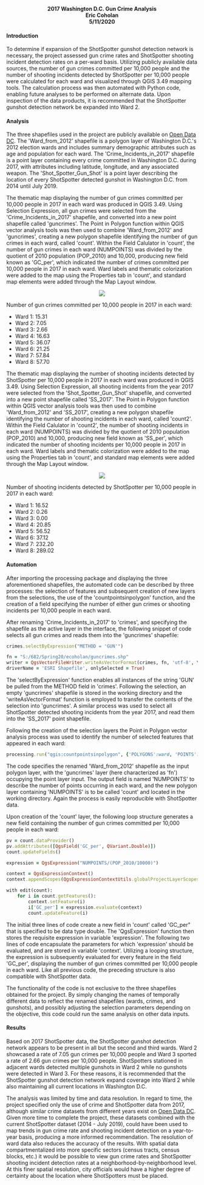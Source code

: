 <p align="center">
  <b>2017 Washington D.C. Gun Crime Analysis</b><br>
  <b>Eric Coholan</b><br>
  <b>5/11/2020</b><br>
</p>


#### Introduction
To determine if expansion of the ShotSpotter gunshot detection network is necessary, the project assessed gun crime rates and ShotSpotter shooting incident detection rates on a per-ward basis. Utilizing publicly available data sources, the number of gun crimes committed per 10,000 people and the number of shooting incidents detected by ShotSpotter per 10,000 people were calculated for each ward and visualized through QGIS 3.49 mapping tools. The calculation process was then automated with Python code, enabling future analyses to be performed on alternate data. Upon inspection of the data products, it is recommended that the ShotSpotter gunshot detection network be expanded into Ward 2.

#### Analysis
The three shapefiles used in the project are publicly available on [Open Data DC](http://opendata.dc.gov). The 'Ward_from_2012' shapefile is a polygon layer of Washington D.C.'s 2012 election wards and includes summary demographic attributes such as age and population for each ward. The 'Crime_Incidents_in_2017' shapefile is a point layer containing every crime committed in Washington D.C. during 2017, with attributes including latitude, longitude, and any associated weapon. The 'Shot_Spotter_Gun_Shot' is a point layer describing the location of every ShotSpotter detected gunshot in Washington D.C. from 2014 until July 2019.

The thematic map displaying the number of gun crimes committed per 10,000 people in 2017 in each ward was produced in QGIS 3.49. Using Selection Expression, all gun crimes were selected from the 'Crime_Incidents_in_2017' shapefile, and converted into a new point shapefile called 'guncrimes'. The Point in Polygon function within QGIS vector analysis tools was then used to combine 'Ward_from_2012' and 'guncrimes', creating a new polygon shapefile identifying the number of gun crimes in each ward, called 'count'. Within the Field Calulator in 'count', the number of gun crimes in each ward (NUMPOINTS) was divided by the quotient of 2010 population (POP_2010) and 10,000, producing new field known as 'GC_per', which indicated the number of crimes committed per 10,000 people in 2017 in each ward. Ward labels and thematic colorization were added to the map using the Properties tab in 'count', and standard map elements were added through the Map Layout window.

<p align="center">
  <kbd>
    <img src="https://github.com/ecoholan/682_Final/blob/master/GC.jpg">
  </kbd>
</p>

Number of gun crimes committed per 10,000 people in 2017 in each ward:
- Ward 1: 15.31
- Ward 2: 7.05
- Ward 3: 2.66
- Ward 4: 16.63
- Ward 5: 36.07
- Ward 6: 21.25
- Ward 7: 57.84
- Ward 8: 57.70

The thematic map displaying the number of shooting incidents detected by ShotSpotter per 10,000 people in 2017 in each ward was produced in QGIS 3.49. Using Selection Expression, all shooting incidents from the year 2017 were selected from the 'Shot_Spotter_Gun_Shot' shapefile, and converted into a new point shapefile called 'SS_2017'. The Point in Polygon function within QGIS vector analysis tools was then used to combine 'Ward_from_2012' and 'SS_2017', creating a new polygon shapefile identifying the number of shooting incidents in each ward, called 'count2'. Within the Field Calulator in 'count2', the number of shooting incidents in each ward (NUMPOINTS) was divided by the quotient of 2010 population (POP_2010) and 10,000, producing new field known as 'SS_per', which indicated the number of shooting incidents per 10,000 people in 2017 in each ward. Ward labels and thematic colorization were added to the map using the Properties tab in 'count', and standard map elements were added through the Map Layout window.

<p align="center">
  <kbd>
    <img src="https://github.com/ecoholan/682_Final/blob/master/SS.jpg">
  </kbd>
</p>

Number of shooting incidents detected by ShotSpotter per 10,000 people in 2017 in each ward:
- Ward 1: 16.52
- Ward 2: 0.26
- Ward 3: 0.00
- Ward 4: 20.85
- Ward 5: 56.52
- Ward 6: 37.12
- Ward 7: 232.20
- Ward 8: 289.02

#### Automation
After importing the processing package and displaying the three aforementioned shapefiles, the automated code can be described by three processes: the selection of features and subsequent creation of new layers from the selections, the use of the 'countpointsinpolygon' function, and the creation of a field specifying the number of either gun crimes or shooting incidents per 10,000 people in each ward.

After renaming 'Crime_Incidents_in_2017' to 'crimes', and specifying the shapefile as the active layer in the interface, the following snippet of code selects all gun crimes and reads them into the 'guncrimes' shapefile:

```ruby
crimes.selectByExpression("METHOD = 'GUN'")

fn = "S:/682/Spring20/ecoholan/guncrimes.shp"
writer = QgsVectorFileWriter.writeAsVectorFormat(crimes, fn, 'utf-8', \
driverName = 'ESRI Shapefile', onlySelected = True)
```

The 'selectByExpression' function enables all instances of the string 'GUN' be pulled from the METHOD field in 'crimes'. Following the selection, an empty 'guncrimes' shapefile is stored in the working directory and the 'writeAsVectorFormat' function is employed to transfer the contents of the selection into 'guncrimes'. A similar process was used to select all ShotSpotter detected shooting incidents from the year 2017, and read them into the 'SS_2017' point shapefile.

Following the creation of the selection layers the Point in Polygon vector analysis process was used to identify the number of selected features that appeared in each ward:

```ruby
processing.run("qgis:countpointsinpolygon", {'POLYGONS':ward, 'POINTS':fn, 'FIELD':"NUMPOINTS", 'OUTPUT':"S:/682/Spring20/ecoholan/count.shp"})
```

The code specifies the renamed 'Ward_from_2012' shapefile as the input polygon layer, with the 'guncrimes' layer (here characterized as 'fn') occupying the point layer input. The output field is named 'NUMPOINTS' to describe the number of points occurring in each ward, and the new polygon layer containing 'NUMPOINTS' is to be called 'count' and located in the working directory. Again the process is easily reproducible with ShotSpotter data.

Upon creation of the 'count' layer, the following loop structure generates a new field containing the number of gun crimes committed per 10,000 people in each ward:

```ruby
pv = count.dataProvider()
pv.addAttributes([QgsField('GC_per', QVariant.Double)])
count.updateFields()

expression = QgsExpression("NUMPOINTS/(POP_2010/10000)")

context = QgsExpressionContext()
context.appendScopes(QgsExpressionContextUtils.globalProjectLayerScopes(count))

with edit(count):
    for i in count.getFeatures():
        context.setFeature(i)
        i['GC_per'] = expression.evaluate(context)
        count.updateFeature(i)
```

The initial three lines of code create a new field in 'count' called 'GC_per" that is specified to be data type double. The 'QgsExpression' function then stores the requisite expression in variable 'expression'. The following two lines of code encapsulate the parameters for which 'expression' should be evaluated, and are stored in variable 'context'. Utilizing a looping structure, the expression is subsequently evaluated for every feature in the field 'GC_per', displaying the number of gun crimes committed per 10,000 people in each ward. Like all previous code, the preceding structure is also compatible with ShotSpotter data.

The functionality of the code is not exclusive to the three shapefiles obtained for the project. By simply changing the names of temporally different data to reflect the renamed shapefiles (wards, crimes, and gunshots), and possibly adjusting the selection parameters depending on the objective, this code could run the same analysis on other data inputs.

#### Results
Based on 2017 ShotSpotter data, the ShotSpotter gunshot detection network appears to be present in all but the second and third wards. Ward 2 showcased a rate of 7.05 gun crimes per 10,000 people and Ward 3 sported a rate of 2.66 gun crimes per 10,000 people. ShotSpotters stationed in adjacent wards detected multiple gunshots in Ward 2 while no gunshots were detected in Ward 3. For these reasons, it is recommended that the ShotSpotter gunshot detection network expand coverage into Ward 2 while also maintaining all current locations in Washington D.C.

The analysis was limited by time and data resolution. In regard to time, the project specified only the use of crime and ShotSpotter data from 2017, although similar crime datasets from different years exist on [Open Data DC](http://opendata.dc.gov). Given more time to complete the project, these datasets combined with the current ShotSpotter dataset (2014 - July 2019), could have been used to map trends in gun crime rate and shooting incident detection on a year-to-year basis, producing a more informed recommendation. The resolution of ward data also reduces the accuracy of the results. With spatial data compartmentalized into more specific sectors (census tracts, census blocks, etc.) it would be possible to view gun crime rates and ShotSpotter shooting incident detection rates at a neighborhood-by-neighborhood level. At this finer spatial resolution, city officials would have a higher degree of certainty about the location where ShotSpotters must be placed.
